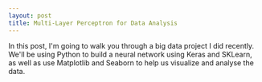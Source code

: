 ```yaml
---
layout: post
title: Multi-Layer Perceptron for Data Analysis
---
```

In this post, I'm going to walk you through a big data project I did recently. We'll 
be using Python to build a neural network using Keras and SKLearn, as well as use 
Matplotlib and Seaborn to help us visualize and analyse the data.
